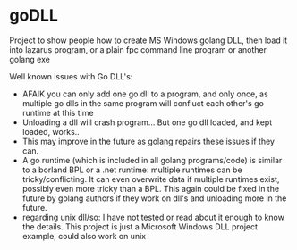 # goDLL
Project to show people how to create MS Windows golang DLL, then load it into lazarus program, or a plain fpc command line program or another golang exe

Well known issues with Go DLL's:

* AFAIK you can only add one go dll to a program, and only once, as multiple go dlls in the same program will confluct each other's go runtime at this time
* Unloading a dll will crash program... But one go dll loaded, and kept loaded, works..
* This may improve in the future as golang repairs these issues if they can.  
* A go runtime (which is included in all golang programs/code) is similar to a borland BPL or a .net runtime: multiple runtimes can be tricky/conflicting. It can even overwrite data if multiple runtimes exist, possibly even more tricky than a BPL. This again could be fixed in the future by golang authors if they work on dll's and unloading more in the future.
* regarding unix dll/so: I have not tested or read about it enough to know the details. This project is just a Microsoft Windows DLL project example, could also work on unix
